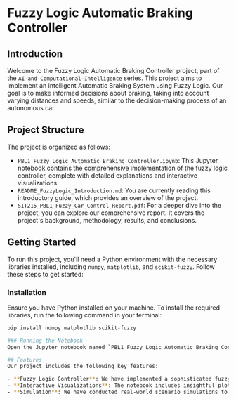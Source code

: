# Fuzzy Logic Automatic Braking Controller

## Introduction
Welcome to the Fuzzy Logic Automatic Braking Controller project, part of the `AI-and-Computational-Intelligence` series. This project aims to implement an intelligent Automatic Braking System using Fuzzy Logic. Our goal is to make informed decisions about braking, taking into account varying distances and speeds, similar to the decision-making process of an autonomous car.

## Project Structure
The project is organized as follows:

- `PBL1_Fuzzy_Logic_Automatic_Braking_Controller.ipynb`: This Jupyter notebook contains the comprehensive implementation of the fuzzy logic controller, complete with detailed explanations and interactive visualizations.
- `README_FuzzyLogic_Introduction.md`: You are currently reading this introductory guide, which provides an overview of the project.
- `SIT215_PBL1_Fuzzy_Car_Control_Report.pdf`: For a deeper dive into the project, you can explore our comprehensive report. It covers the project's background, methodology, results, and conclusions.

## Getting Started
To run this project, you'll need a Python environment with the necessary libraries installed, including `numpy`, `matplotlib`, and `scikit-fuzzy`. Follow these steps to get started:

### Installation
Ensure you have Python installed on your machine. To install the required libraries, run the following command in your terminal:

```bash
pip install numpy matplotlib scikit-fuzzy

### Running the Notebook
Open the Jupyter notebook named `PBL1_Fuzzy_Logic_Automatic_Braking_Controller.ipynb` in your Jupyter environment to access the code, detailed explanations, and interactive visualizations.

## Features
Our project includes the following key features:

- **Fuzzy Logic Controller**: We have implemented a sophisticated fuzzy logic system to calculate the optimal braking force based on vehicle speed and distance from an obstacle.
- **Interactive Visualizations**: The notebook includes insightful plots and interactive widgets that showcase how the system responds to different scenarios.
- **Simulation**: We have conducted real-world scenario simulations to rigorously test the effectiveness and reliability of the fuzzy logic controller.

